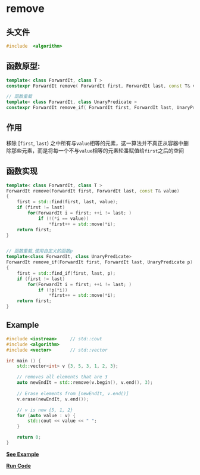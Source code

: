 # remove

## 头文件
```cpp
#include  <algorithm>
```

## 函数原型:

```cpp
template< class ForwardIt, class T >
constexpr ForwardIt remove( ForwardIt first, ForwardIt last, const T& value );

// 函数重载
template< class ForwardIt, class UnaryPredicate >
constexpr ForwardIt remove_if( ForwardIt first, ForwardIt last, UnaryPredicate p );
```

## 作用
移除 [`first`, `last`) 之中所有与`value`相等的元素，这一算法并不真正从容器中删除那些元素，而是将每一个不与`value`相等的元素轮番赋值给`first`之后的空间

## 函数实现
```c++
template< class ForwardIt, class T >
ForwardIt remove(ForwardIt first, ForwardIt last, const T& value)
{
    first = std::find(first, last, value);
    if (first != last)
        for(ForwardIt i = first; ++i != last; )
            if (!(*i == value))
                *first++ = std::move(*i);
    return first;
}


// 函数重载,使用自定义的函数p
template<class ForwardIt, class UnaryPredicate>
ForwardIt remove_if(ForwardIt first, ForwardIt last, UnaryPredicate p)
{
    first = std::find_if(first, last, p);
    if (first != last)
        for(ForwardIt i = first; ++i != last; )
            if (!p(*i))
                *first++ = std::move(*i);
    return first;
}
```

## Example
  
```cpp
#include <iostream>     // std::cout
#include <algorithm>    
#include <vector>       // std::vector

int main () {
    std::vector<int> v {3, 5, 3, 1, 2, 3};

    // removes all elements that are 3
    auto newEndIt = std::remove(v.begin(), v.end(), 3);
    
    // Erase elements from [newEndIt, v.end()]
    v.erase(newEndIt, v.end());

    // v is now {5, 1, 2}
    for (auto value : v) { 
        std::cout << value << " "; 
    }

    return 0;
}
```
**[See Example](snippets/remove.cpp)**    

**[Run Code](https://rextester.com/ZRRHJP53083)**